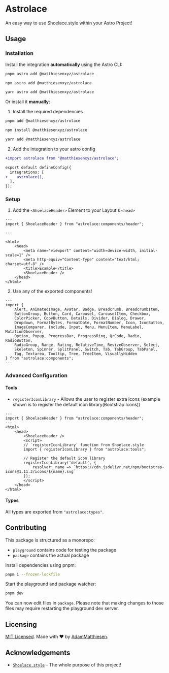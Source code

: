 # Astrolace

An easy way to use Shoelace.style within your Astro Project!

## Usage

### Installation

Install the integration **automatically** using the Astro CLI:

```bash
pnpm astro add @matthiesenxyz/astrolace
```

```bash
npx astro add @matthiesenxyz/astrolace
```

```bash
yarn astro add @matthiesenxyz/astrolace
```

Or install it **manually**:

1. Install the required dependencies

```bash
pnpm add @matthiesenxyz/astrolace
```

```bash
npm install @matthiesenxyz/astrolace
```

```bash
yarn add @matthiesenxyz/astrolace
```

2. Add the integration to your astro config

```diff
+import astrolace from "@matthiesenxyz/astrolace";

export default defineConfig({
  integrations: [
+    astrolace(),
  ],
});
```

### Setup

1. Add the `<ShoelaceHeader>` Element to your Layout's `<head>`

```astro
---
import { ShoelaceHeader } from "astrolace:components/header";

---

<html>
    <head>
        <meta name="viewport" content="width=device-width, initial-scale=1" />
        <meta http-equiv="Content-Type" content="text/html; charset=utf-8" />
        <title>Example</title>
        <ShoelaceHeader />
    </head>
</html>
```

2. Use any of the exported components!

```astro
---
import { 
    Alert, AnimatedImage, Avatar, Badge, Breadcrumb, BreadcrumbItem, 
    ButtonGroup, Button, Card, Carousel, CarouselItem, Checkbox, 
    ColorPicker, CopyButton, Details, Divider, Dialog, Drawer, 
    Dropdown, FormatBytes, FormatDate, FormatNumber, Icon, IconButton,
    ImageComparer, Include, Input, Menu, MenuItem, MenuLabel,  MutationObserver, 
    Option, Popup, ProgressBar, ProgressRing, QrCode, Radio, RadioButton, 
    RadioGroup, Range, Rating, RelativeTime, ResizeObserver, Select, 
    Skeleton, Spinner, SplitPanel, Switch, Tab, TabGroup, TabPanel, 
    Tag, Textarea, Tooltip, Tree, TreeItem, VisuallyHidden
} from "astrolace:components";
---
```

### Advanced Configuration

#### Tools

- `registerIconLibrary` - Allows the user to register extra icons (example shown is to register the default icon library(Bootstrap Icons))
```astro
---
import { ShoelaceHeader } from "astrolace:components/header";
---
<html>
    <head>
        <ShoelaceHeader />
        <script>
        // `registerIconLibrary` function from Shoelace.style
        import { registerIconLibrary } from "astrolace:tools";

        // Register the default icon library
        registerIconLibrary('default', {
            resolver: name => `https://cdn.jsdelivr.net/npm/bootstrap-icons@1.11.3/icons/${name}.svg`
        });
        </script>
    </head>
</html>
```

#### Types

All types are exported from `"astrolace:types"`.

## Contributing

This package is structured as a monorepo:

- `playground` contains code for testing the package
- `package` contains the actual package

Install dependencies using pnpm: 

```bash
pnpm i --frozen-lockfile
```

Start the playground and package watcher:

```bash
pnpm dev
```

You can now edit files in `package`. Please note that making changes to those files may require restarting the playground dev server.

## Licensing

[MIT Licensed](https://github.com/matthiesenxyz/Astrolace/blob/main/LICENSE). Made with ❤️ by [AdamMatthiesen](https://github.com/AdamMatthiesen).

## Acknowledgements

- [`Shoelace.style`](https://shoelace.style) - The whole purpose of this project!
